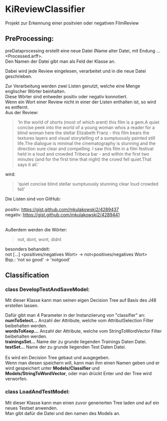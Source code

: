 # KiReviewClassifier
Projekt zur Erkennung einer positvien oder negativen FilmReview 

## PreProcessing: 
preDataprocessing erstellt eine neue Datei (Name alter Datei, mit Endung ...<Processed.arff>.
<br>Den Namen der Datei gibt man als Feld der Klasse an.

Dabei wird jede Review eingelesen, verarbeitet und in die neue Datei geschrieben.

Zur Verarbeitung werden zwei Listen genutzt, welche eine Menge englischer Wörter beinhalten. <br>
Diese Wörter sind entweder positiv oder negativ konnotiert. <br>
Wenn ein Wort einer Review nicht in einer der Listen enthalten ist, so wird es entfernt. <br>
Aus der Review: <br>

>'In the world of shorts (most of which arent) this film is a gem.A quiet concise peek into the world of a young woman whos a reader for a blind woman here the stellar Elizabeth Franz - this film bears the textures layers and visual storytelling of a sumptuously painted still life.The dialogue is minimal the cinematography is stunning and the direction sure clear and compelling. I saw this film in a film festival held in a loud and crowded Tribeca bar - and within the first two minutes (and for the first time that night) the crowd fell quiet.That says it all.'

wird: <br>

>'quiet concise blind stellar sumptuously stunning clear loud crowded fell'

Die Listen sind von GitHub: <br> <br>
positiv: https://gist.github.com/mkulakowski2/4289437 <br>
negativ: https://gist.github.com/mkulakowski2/4289441
<br> <br>

Außerdem werden die Wörter: 
> not, dont, wont, didnt

besonders behandelt: <br>
not [...] <positives/negatives Wort> -> not<positives/negatives Wort> <br>
Bsp.: 'not so good' -> 'notgood'

## Classification

### class DevelopTestAndSaveModel:<br>
Mit dieser Klasse kann man seinen eigen Decision Tree auf Basis des J48 erstellen lassen. <br>

Dafür gibt man 4 Parameter in der Instanziierung von "classifier" an: <br>
__numToSelect...__ Anzahl der Attribute, welche vom AttributSelection Filter beibehalten werden.<br>
__wordsToKeep...__ Anzahl der Attribute, welche vom StringToWordVector Filter beibehalten werden. <br>
__trainingsSet...__ Name der zu grunde liegenden Trainings Daten Datei. <br>
__testSet...__ Name der zu grunde liegenden Test Daten Datei. <br>
<br>
Es wird ein Decision Tree gebaut und ausgegeben. <br>
Wenn man diesen speichern will, kann man ihm einen Namen geben und er wird gespeichert unter __Models/Classifier__ und __Models/StringToWordVector__, oder man drückt Enter und der Tree wird verworfen. <br>


### class LoadAndTestModel:

Mit dieser Klasse kann man einen zuvor generierten Tree laden und auf ein neues Testset anwenden.<br>
Man gibt dafür die Datei und den namen des Models an.





<br><br><br><br><br><br><br><br><br><br><br><br><br><br><br><br><br>    




